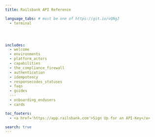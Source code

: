 ```yaml
---
title: Railsbank API Reference

language_tabs: # must be one of https://git.io/vQNgJ
  - terminal




includes:
  - welcome
  - environments
  - platform_actors
  - capabilities
  - the_compliance_firewall
  - authentication
  - idempotency
  - responsecodes_statuses
  - faqs
  - guides
  ---
  - onboarding_endusers
  - cards

toc_footers:
  - <a href='https://app.railsbank.com'>Sign Up for an API-Key</a>

search: true
---
```


